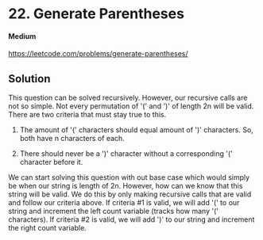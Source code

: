 # 22. Generate Parentheses

#### Medium

https://leetcode.com/problems/generate-parentheses/

## Solution

This question can be solved recursively. However, our recursive calls are not so simple. Not every permutation of '(' and ')' of length 2n will be valid. There are two criteria that must stay true to this.

1. The amount of '(' characters should equal amount of ')' characters. So, both have n characters of each.

2. There should never be a ')' character without a corresponding '(' character before it.

We can start solving this question with out base case which would simply be when our string is length of 2n. However, how can we know that this string will be valid. We do this by only making recursive calls that are valid and follow our criteria above. If criteria #1 is valid, we will add '(' to our string and increment the left count variable (tracks how many '(' characters). If criteria #2 is valid, we will add ')' to our string and increment the right count variable.
